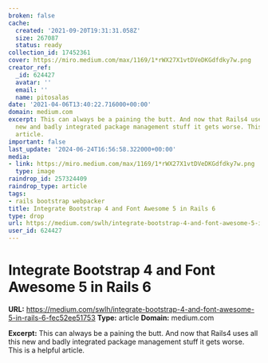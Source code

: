 ```yaml
---
broken: false
cache:
  created: '2021-09-20T19:31:31.058Z'
  size: 267087
  status: ready
collection_id: 17452361
cover: https://miro.medium.com/max/1169/1*rWX27X1vtDVeDKGdfdky7w.png
creator_ref:
  _id: 624427
  avatar: ''
  email: ''
  name: pitosalas
date: '2021-04-06T13:40:22.716000+00:00'
domain: medium.com
excerpt: This can always be a paining the butt. And now that Rails4 uses all this
  new and badly integrated package management stuff it gets worse. This is a helpful
  article.
important: false
last_update: '2024-06-24T16:56:58.322000+00:00'
media:
- link: https://miro.medium.com/max/1169/1*rWX27X1vtDVeDKGdfdky7w.png
  type: image
raindrop_id: 257324409
raindrop_type: article
tags:
- rails bootstrap webpacker
title: Integrate Bootstrap 4 and Font Awesome 5 in Rails 6
type: drop
url: https://medium.com/swlh/integrate-bootstrap-4-and-font-awesome-5-in-rails-6-fec52ee51753
user_id: 624427
---
```


# Integrate Bootstrap 4 and Font Awesome 5 in Rails 6

**URL:** https://medium.com/swlh/integrate-bootstrap-4-and-font-awesome-5-in-rails-6-fec52ee51753
**Type:** article
**Domain:** medium.com

**Excerpt:** This can always be a paining the butt. And now that Rails4 uses all this new and badly integrated package management stuff it gets worse. This is a helpful article.

